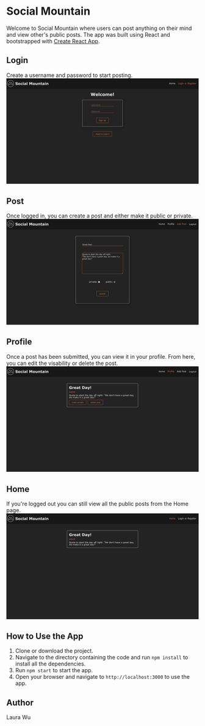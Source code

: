 # Social Mountain

Welcome to Social Mountain where users can post anything on their mind and view other's public posts. The app was built using React and bootstrapped with [Create React App](https://github.com/facebook/create-react-app).

## Login
Create a username and password to start posting.
![Social Mountain Home](readme_image/social-mountain-register.png)

## Post
Once logged in, you can create a post and either make it public or private.
![Social Mountain Home](readme_image/social-mountain-form.png)

## Profile
Once a post has been submitted, you can view it in your profile. From here, you can edit the visability or delete the post.
![Social Mountain Home](readme_image/social-mountain-edit-post.png)

## Home
If you're logged out you can still view all the public posts from the Home page.
![Social Mountain Home](readme_image/social-mountain-view-post.png)

## How to Use the App
1. Clone or download the project.
2. Navigate to the directory containing the code and run `npm install` to install all the dependencies.
3. Run `npm start` to start the app.
4. Open your browser and navigate to `http://localhost:3000` to use the app.

## Author
Laura Wu
